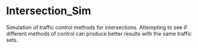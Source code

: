 # Intersection_Sim
Simulation of traffic control methods for intersections. Attempting to see if different methods of control can produce better results with the same traffic sets. 

